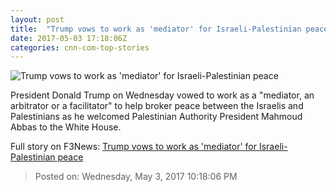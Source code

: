 ```yaml
---
layout: post
title:  "Trump vows to work as 'mediator' for Israeli-Palestinian peace"
date: 2017-05-03 17:18:06Z
categories: cnn-com-top-stories
---
```


![Trump vows to work as 'mediator' for Israeli-Palestinian peace](http://i2.cdn.cnn.com/cnnnext/dam/assets/170503122436-donald-trump-mahmoud-abbas-may-3-2017-01-super-tease.jpg)

President Donald Trump on Wednesday vowed to work as a "mediator, an arbitrator or a facilitator" to help broker peace between the Israelis and Palestinians as he welcomed Palestinian Authority President Mahmoud Abbas to the White House.


Full story on F3News: [Trump vows to work as 'mediator' for Israeli-Palestinian peace](http://www.f3nws.com/n/NNdgdC)

> Posted on: Wednesday, May 3, 2017 10:18:06 PM
